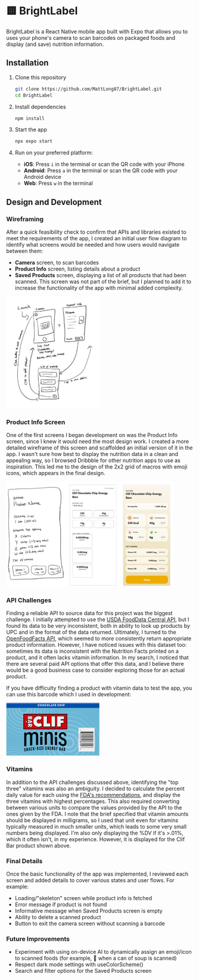 # 🟨 BrightLabel
BrightLabel is a React Native mobile app built with Expo that allows you to uses your phone's camera to scan barcodes on packaged foods and display (and save) nutrition information.

## Installation
1. Clone this repository
   ```bash
   git clone https://github.com/MattLong87/BrightLabel.git
   cd BrightLabel
   ```

2. Install dependencies

   ```bash
   npm install
   ```

3. Start the app

   ```bash
   npx expo start
   ```

4. Run on your preferred platform:
   - **iOS**: Press `i` in the terminal or scan the QR code with your iPhone
   - **Android**: Press `a` in the terminal or scan the QR code with your Android device
   - **Web**: Press `w` in the terminal

## Design and Development
### Wireframing
After a quick feasibility check to confirm that APIs and libraries existed to meet the requirements of the app, I created an initial user flow diagram to identify what screens would be needed and how users would navigate between them:
- **Camera** screen, to scan barcodes
- **Product Info** screen, listing details about a product
- **Saved Products** screen, displaying a list of all products that had been scanned. This screen was not part of the brief, but I planned to add it to increase the functionality of the app with minimal added complexity.
<img src="https://raw.githubusercontent.com/MattLong87/BrightLabel/refs/heads/main/assets/images/design/user_flow.jpg" width="250">

### Product Info Screen
One of the first screens I began development on was the Product Info screen, since I knew it would need the most design work. I created a more detailed wireframe of this screen and scaffolded an initial version of it in the app. I wasn't sure how best to display the nutrition data in a clean and appealing way, so I browsed Dribbble for other nutrition apps to use as inspiration. This led me to the design of the 2x2 grid of macros with emoji icons, which appears in the final design.

<img src="https://raw.githubusercontent.com/MattLong87/BrightLabel/refs/heads/main/assets/images/design/details_evolution.png" width="450">

### API Challenges
Finding a reliable API to source data for this project was the biggest challenge. I initially attempted to use the [USDA FoodData Central API](https://fdc.nal.usda.gov/api-guide), but I found its data to be very inconsistent, both in ability to look up products by UPC and in the format of the data returned. Ultimately, I turned to the [OpenFoodFacts API](https://openfoodfacts.github.io/openfoodfacts-server/api/), which seemed to more consistently return appropriate product information. However, I have noticed issues with this dataset too: sometimes its data is inconsistent with the Nutrition Facts printed on a product, and it often lacks vitamin information. In my search, I noticed that there are several paid API options that offer this data, and I believe there would be a good business case to consider exploring those for an actual product.

If you have difficulty finding a product with vitamin data to test the app, you can use this barcode which I used in development:

<img src="https://raw.githubusercontent.com/MattLong87/BrightLabel/refs/heads/main/assets/images/design/clif_bar.png" width="250">

### Vitamins
In addition to the API challenges discussed above, identifying the "top three" vitamins was also an ambiguity. I decided to calculate the percent daily value for each using the [FDA's recommendations](https://www.fda.gov/food/nutrition-facts-label/daily-value-nutrition-and-supplement-facts-labels), and display the three vitamins with highest percentages. This also required converting between various units to compare the values provided by the API to the ones given by the FDA. I note that the brief specified that vitamin amounts should be displayed in milligrams, so I used that unit even for vitamins typically measured in much smaller units, which leads to some very small numbers being displayed. I'm also only displaying the %DV if it's >.01%, which it often isn't, in my experience. However, it is displayed for the Clif Bar product shown above.

### Final Details
Once the basic functionality of the app was implemented, I reviewed each screen and added details to cover various states and user flows. For example:
- Loading/"skeleton" screen while product info is fetched
- Error message if product is not found
- Informative message when Saved Products screen is empty
- Ability to delete a scanned product
- Button to exit the camera screen without scanning a barcode

### Future Improvements
- Experiment with using on-device AI to dynamically assign an emoji/icon to scanned foods (for example, 🥫 when a can of soup is scanned)
- Respect dark mode settings with useColorScheme()
- Search and filter options for the Saved Products screen
